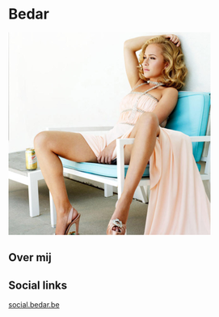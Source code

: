 # Bedar

![Bedar Profile picture](assets/../../assets/images/bedar/image.png)

## Over mij

## Social links

[social.bedar.be](https://social.bedar.be)
